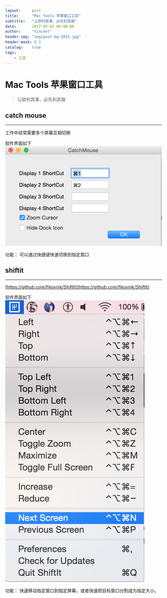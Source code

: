 ```yaml
---
layout:     post
title:      "Mac Tools 苹果窗口工具"
subtitle:   "公欲利其事，必先利其器"
date:       2017-05-03 00:00:00
author:     "Vincent"
header-img: "img/post-bg-2015.jpg"
header-mask: 0.3
catalog:    true
tags:
    - 工具
---
```


# Mac Tools 苹果窗口工具
> 公欲利其事，必先利其器

## catch mouse

***

工作中经常需要多个屏幕互相切换


软件界面如下
![catch mouse](/img/2017/catchmouse.png)

功能：
可以通过快捷键快速切换到指定窗口



## shiftit

***

[https://github.com/fikovnik/ShiftIt](https://github.com/fikovnik/ShiftIt)

软件界面如下
![shiftit](/img/2017/shiftit.png)

功能：
快速移动指定窗口到指定屏幕，或者快速把目标窗口分割成为指定大小。

